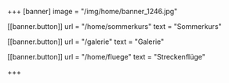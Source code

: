 +++
[banner]
  image = "/img/home/banner_1246.jpg"

  [[banner.button]]
    url = "/home/sommerkurs"
    text = "Sommerkurs"
   
  [[banner.button]]
    url = "/galerie"
    text = "Galerie"
   
  [[banner.button]]
    url = "/home/fluege"
    text = "Streckenflüge"

+++
